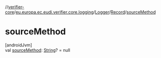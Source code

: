 //[verifier-core](../../../../index.md)/[eu.europa.ec.eudi.verifier.core.logging](../../index.md)/[Logger](../index.md)/[Record](index.md)/[sourceMethod](source-method.md)

# sourceMethod

[androidJvm]\
val [sourceMethod](source-method.md): [String](https://kotlinlang.org/api/latest/jvm/stdlib/kotlin-stdlib/kotlin/-string/index.html)? = null
